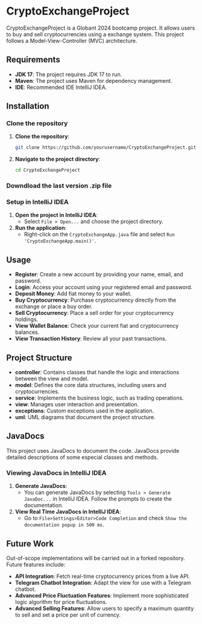 # CryptoExchangeProject

CryptoExchangeProject is a Globant 2024 bootcamp project. It allows users to buy and sell cryptocurrencies using a exchange system. This project follows a Model-View-Controller (MVC) architecture.

## Requirements

- **JDK 17**: The project requires JDK 17 to run.
- **Maven**: The project uses Maven for dependency management.
- **IDE**: Recommended IDE IntelliJ IDEA.

## Installation

### Clone the repository
1. **Clone the repository**:
   ```bash
   git clone https://github.com/yourusername/CryptoExchangeProject.git
   ```
2. **Navigate to the project directory**:
   ```bash
   cd CryptoExchangeProject
   ```
### Downdload the last version .zip file 
### Setup in IntelliJ IDEA
1. **Open the project in IntelliJ IDEA**:
   - Select `File > Open...` and choose the project directory.
2. **Run the application**:
   - Right-click on the `CryptoExchangeApp.java` file and select `Run 'CryptoExchangeApp.main()'`.

## Usage

- **Register**: Create a new account by providing your name, email, and password.
- **Login**: Access your account using your registered email and password.
- **Deposit Money**: Add fiat money to your wallet.
- **Buy Cryptocurrency**: Purchase cryptocurrency directly from the exchange or place a buy order.
- **Sell Cryptocurrency**: Place a sell order for your cryptocurrency holdings.
- **View Wallet Balance**: Check your current fiat and cryptocurrency balances.
- **View Transaction History**: Review all your past transactions.

## Project Structure

- **controller**: Contains classes that handle the logic and interactions between the view and model.
- **model**: Defines the core data structures, including users and cryptocurrencies.
- **service**: Implements the business logic, such as trading operations.
- **view**: Manages user interaction and presentation.
- **exceptions**: Custom exceptions used in the application.
- **uml**: UML diagrams that document the project structure.

## JavaDocs

This project uses JavaDocs to document the code. JavaDocs provide detailed descriptions of some especial classes and methods.

### Viewing JavaDocs in IntelliJ IDEA
1. **Generate JavaDocs**:
   - You can generate JavaDocs by selecting `Tools > Generate JavaDoc...` in IntelliJ IDEA. Follow the prompts to create the documentation.
2. **View Real Time JavaDocs in IntelliJ IDEA**:
   - Go to `File>Settings>Editor>Code Completion` and check `Show the documentation popup in 500 ms`.
     
## Future Work

Out-of-scope implementations will be carried out in a forked repository. Future features include:
- **API Integration**: Fetch real-time cryptocurrency prices from a live API.
- **Telegram Chatbot Integration**: Adapt the view for use with a Telegram chatbot.
- **Advanced Price Fluctuation Features**: Implement more sophisticated logic algorithm for price fluctuations.
- **Advanced Selling Features**: Allow users to specify a maximum quantity to sell and set a price per unit of currency.

